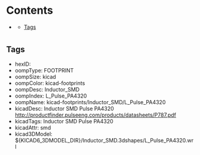 



Contents
========

* [](#)
	* [Tags](#tags)

# 

## Tags

- hexID: 
- oompType: FOOTPRINT
- oompSize: kicad
- oompColor: kicad-footprints
- oompDesc: Inductor_SMD
- oompIndex: L_Pulse_PA4320
- oompName: kicad-footprints/Inductor_SMD/L_Pulse_PA4320
- kicadDesc: Inductor SMD Pulse PA4320 http://productfinder.pulseeng.com/products/datasheets/P787.pdf
- kicadTags: Inductor SMD Pulse PA4320
- kicadAttr: smd
- kicad3DModel: ${KICAD6_3DMODEL_DIR}/Inductor_SMD.3dshapes/L_Pulse_PA4320.wrl
